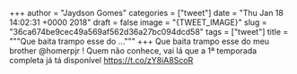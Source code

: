 
+++
author = "Jaydson Gomes"
categories = ["tweet"]
date = "Thu Jan 18 14:02:31 +0000 2018"
draft = false
image = "{TWEET_IMAGE}"
slug = "36ca674be9cec49a569af562d36a27bc094dcd58"
tags = ["tweet"]
title = """Que baita trampo esse do ..."""
+++
Que baita trampo esse do meu brother @homerpjr ! Quem não conhece, vai lá que a 1ª temporada completa já tá disponível  https://t.co/zY8iA8ScoR
